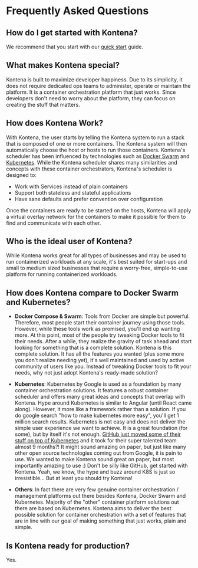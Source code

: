 # Frequently Asked Questions

## How do I get started with Kontena?

We recommend that you start with our [quick start](./quick-start.md) guide.

## What makes Kontena special?

Kontena is built to maximize developer happiness. Due to its simplicity, it does not require dedicated ops teams to administer, operate or maintain the platform. It is a container orchestration platform that just works. Since developers don't need to worry about the platform, they can focus on creating the stuff that matters.

## How does Kontena Work?

With Kontena, the user starts by telling the Kontena system to run a stack that is composed of one or more containers. The Kontena system will then automatically choose the host or hosts to run those containers. Kontena's scheduler has been influenced by technologies such as [Docker Swarm](https://docs.docker.com/swarm/) and [Kubernetes](http://kubernetes.io/). While the Kontena scheduler shares many similarities and concepts with these container orchestrators, Kontena's scheduler is designed to:

* Work with Services instead of plain containers
* Support both stateless and stateful applications
* Have sane defaults and prefer convention over configuration

Once the containers are ready to be started on the hosts, Kontena will apply a virtual overlay network for the containers to make it possible for them to find and communicate with each other.

## Who is the ideal user of Kontena?

While Kontena works great for all types of businesses and may be used to run containerized workloads at any scale, it's best suited for start-ups and small to medium sized businesses that require a worry-free, simple-to-use platform for running containerized workloads.

## How does Kontena compare to Docker Swarm and Kubernetes?

* **Docker Compose & Swarm**: Tools from Docker are simple but powerful. Therefore, most people start their container journey using those tools. However, while these tools work as promised, you'll end up wanting more. At this point, most of the people try tweaking Docker tools to fit their needs. After a while, they realize the gravity of task ahead and start looking for something that is a complete solution. Kontena is this complete solution. It has all the features you wanted (plus some more you don't realize needing yet), it's well maintained and used by active community of users like you. Instead of tweaking Docker tools to fit your needs, why not just adopt Kontena's ready-made solution?

* **Kubernetes**: Kubernetes by Google is used as a foundation by many container orchestration solutions. It features a robust container scheduler and offers many great ideas and concepts that overlap with Kontena. Hype around Kubernetes is similar to Angular (until React came along). However, it more like a framework rather than a solution. If you do google search "how to make kubernetes more easy", you'll get 1 million search results. Kubernetes is not easy and does not deliver the simple user experience we want to achieve. It is a great foundation (for some), but by itself it's not enough. [GitHub just moved some of their stuff on top of Kubernetes](https://githubengineering.com/kubernetes-at-github/) and it took for their super talented team almost 9 months?! It might sound amazing on paper, but just like many other open source technologies coming out from Google, it is pain to use. We wanted to make Kontena sound great on paper, but most importantly amazing to use :) Don't be silly like GitHub, get started with Kontena. Yeah, we know, the hype and buzz around K8S is just so irresistible... But at least you should try Kontena!

* **Others**: In fact there are very few genuine container orchestration / management platforms out there besides Kontena, Docker Swarm and Kubernetes. Majority of the "other" container platform solutions out there are based on Kubernetes. Kontena aims to deliver the best possible solution for container orchestration with a set of features that are in line with our goal of making something that just works, plain and simple.

## Is Kontena ready for production?

Yes.
